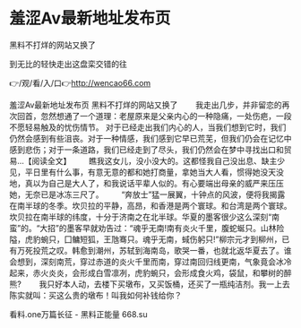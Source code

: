 # 羞涩Av最新地址发布页
黑料不打烊的网站又换了

到无比的轻快走出这盘栾交错的往

👉/观/看/入/口👉http://wencao66.com

羞涩Av最新地址发布页
黑料不打烊的网站又换了
　　我走出几步，并非留恋的再次回首，忽然想通了一个道理：老屋原来是父亲内心的一种隐痛，一处伤疤，一段不愿轻易触及的忧伤情节。
对于已经走出我们内心的人，当我们想到它时，我们仍然会感到有些沮丧。对于一种情感，我们感到它早已荒芜，但我们仍会在记忆中感到悲伤；对于一条道路，我们已经走到了尽头，我们仍然会在梦中寻找出口和贸易...【阅读全文】
　　瞧我这女儿，没小没大的。这都怪我自己没出息、缺主少见，平日里有什么事，有意无意的都和她打商量，拿她当大人看，惯得她没天没地，真以为自己是大人了，和我说话平辈人似的。有心要端出母亲的威严来压压她，无奈已是冰冻三尺了。
　　“奔放士”猛一展翼，十钟点的风波，便将我揭露在南半球的冬季。坎贝拉的平静，高昂，和香港是两个寰球。和台湾是两个寰球。坎贝拉在南半球的纬度，十分于济南之在北半球。华夏的墨客很少这么深刻“南蛮”的。“大招”的墨客早就劝告过：“魂乎无南!南有炎火千里，腹蛇蜒只。山林险隘，虎豹蜿只，囗鳙短狐，王虺骞只。魂乎无南，蜮伤躬只!”柳宗元才到柳州，已有万死投荒之叹。韩愈到潮州，苏轼到海南岛，歌哭一番，也就北返华夏去了。谁会想到，深刻南荒，穿过赤道的炎火千里而南，穿过南回归线更南，气象竟会冰冷起来，赤火炎炎，会形成白雪凛冽，虎豹蜿只，会形成食火鸡，袋鼠，和攀树的醉熊?
　　我只好本人动，去楼下买墩布，又买饭桶，还买了一瓶纯洁剂。我一上去陈实就叫：买这么贵的墩布！叫我如何补钱给你？

看料.one万篇长征 - 黑料正能量 668.su

